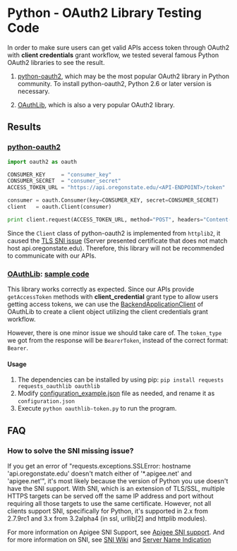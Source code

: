 Python - OAuth2 Library Testing Code
====================================

In order to make sure users can get valid APIs access token through OAuth2 with **client credentials** grant workflow, we tested several famous Python OAuth2 libraries to see the result.

1. [python-oauth2](https://github.com/joestump/python-oauth2), which may be the most popular OAuth2 library in Python community. To install python-oauth2, Python 2.6 or later version is necessary.

2. [OAuthLib](https://github.com/idan/oauthlib), which is also a very popular OAuth2 library.

## Results

### [python-oauth2](https://github.com/joestump/python-oauth2)

```python
import oauth2 as oauth

CONSUMER_KEY     = "consumer_key"
CONSUMER_SECRET  = "consumer_secret"
ACCESS_TOKEN_URL = "https://api.oregonstate.edu/<API-ENDPOINT>/token"

consumer = oauth.Consumer(key=CONSUMER_KEY, secret=CONSUMER_SECRET)
client   = oauth.Client(consumer)

print client.request(ACCESS_TOKEN_URL, method="POST", headers="Content-Type: application/x-www-form-urlencoded;charset=utf-8")

```

Since the `Client` class of python-oauth2 is implemented from `httplib2`, it caused the [TLS SNI issue](https://github.com/kennethreitz/requests/issues/749) (Server presented certificate that does not match host api.oregonstate.edu). Therefore, this library will not be recommended to communicate with our APIs.

### [OAuthLib](https://github.com/idan/oauthlib): [sample code](oauthlib-token.py)

This library works correctly as expected. Since our APIs provide `getAccessToken` methods with **client_credential** grant type to allow users getting access tokens, we can use the [BackendApplicationClient](https://oauthlib.readthedocs.io/en/latest/oauth2/clients/backendapplicationclient.html) of OAuthLib to create a client object utilizing the client credentials grant workflow.

However, there is one minor issue we should take care of. The `token_type` we got from the response will be `BearerToken`, instead of the correct format: `Bearer`.

#### Usage

1. The dependencies can be installed by using pip:
`pip install requests requests_oauthlib oauthlib`
2. Modify [configuration_example.json](configuration_example.json) file as needed, and rename it as `configuration.json`
3. Execute `python oauthlib-token.py` to run the program.

## FAQ

###  How to solve the SNI missing issue?

If you get an error of "requests.exceptions.SSLError: hostname 'api.oregonstate.edu' doesn't match either of '*.apigee.net' and 'apigee.net'", it's most likely because the version of Python you use doesn't have the SNI support. With SNI, which is an extension of TLS/SSL, multiple HTTPS targets can be served off the same IP address and port without requiring all those targets to use the same certificate. However, not all clients support SNI, specifically for Python, it's supported in 2.x from 2.7.9rc1 and 3.x from 3.2alpha4 (in ssl, urllib[2] and httplib modules).

For more information on Apigee SNI Support, see [Apigee SNI support](http://docs.apigee.com/release-notes/content/150415-apigee-edge-cloud-release-notes#newfeaturesandenhancements-servernameindicationsnisupport). And for more information on SNI, see [SNI Wiki](https://www.wikiwand.com/en/Server_Name_Indication)
and [Server Name Indication](https://https.cio.gov/sni/)
